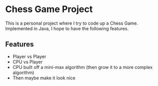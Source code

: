 # Chess Game Project

This is a personal project where I try to code up a Chess Game. <br>
Implemented in Java, I hope to have the following features.

## Features
- Player vs Player
- CPU vs Player
- CPU built off a mini-max algorithm (then grow it to a more complex algorithm)
- Then maybe make it look nice